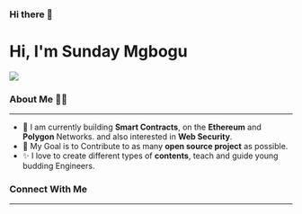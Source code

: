 ### Hi there 👋

# Hi, I'm Sunday Mgbogu 
<img src="https://avatars.githubusercontent.com/u/32062279?v=4">

### About Me :man_technologist:
---------------------------------------------------------------------------------------------------------------------------------------
- 🌱 I am currently building **Smart Contracts**, on the **Ethereum** and **Polygon** Networks. and also interested in **Web Security**.
- 🎯 My Goal is to Contribute to as many **open source project** as possible.
- ✨ I love to create different types of **contents**, teach and guide young budding Engineers.

### Connect With Me
---------------------------------------------------------------------------------------------------------------------------------------




